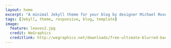 ```yaml
---
layout: home
excerpt: "A minimal Jekyll theme for your blog by designer Michael Rose."
tags: [Jekyll, theme, responsive, blog, template]
image:
  feature: leaves2.jpg
  credit: WeGraphics
  creditlink: http://wegraphics.net/downloads/free-ultimate-blurred-background-pack/
---
```


